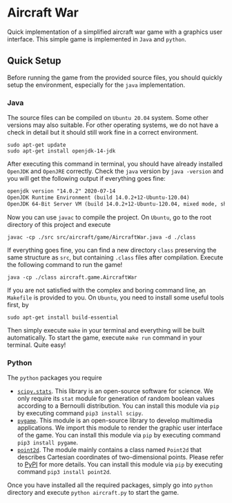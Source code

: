 # Aircraft War 
Quick implementation of a simplified aircraft war game with a graphics user interface. This simple game is implemented in `Java` and `python`.

## Quick Setup

Before running the game from the provided source files, you should quickly setup the environment, especially for the `java` implementation.

### Java

The source files can be compiled on `Ubuntu 20.04` system. Some other versions may also suitable. For other operating systems, we do not have a check in detail but it should still work fine in a correct environment.

```shell
sudo apt-get update
sudo apt-get install openjdk-14-jdk
```

After executing this command in terminal, you should have already installed `OpenJDK` and `OpenJRE` correctly. Check the `java` version by `java -version` and you will get the following output if everything goes fine:

```reStructuredText
openjdk version "14.0.2" 2020-07-14
OpenJDK Runtime Environment (build 14.0.2+12-Ubuntu-120.04)
OpenJDK 64-Bit Server VM (build 14.0.2+12-Ubuntu-120.04, mixed mode, sharing)
```

Now you can use `javac` to compile the project. On `Ubuntu`, go to the root directory of this project and execute

```shell
javac -cp ./src src/aircraft/game/AircraftWar.java -d ./class
```

If everything goes fine, you can find a new directory `class` preserving the same structure as  `src`, but containing `.class` files after compilation. Execute the following command to run the game!

```shell
java -cp ./class aircraft.game.AircraftWar
```

If you are not satisfied with the complex and boring command line, an `Makefile` is provided to you. On `Ubuntu`, you need to install some useful tools first, by

```shell
sudo apt-get install build-essential
```

Then simply execute `make` in your terminal and everything will be built automatically. To start the game, execute `make run` command in your terminal. Quite easy!

### Python

The `python` packages you require

- [`scipy.stats`](https://pypi.org/project/scipy/). This library is an open-source software for science. We only require its `stat` module for generation of random boolean values according to a Bernoulli distribution. You can install this module via `pip` by executing command `pip3 install scipy`.
- [`pygame`](https://pypi.org/project/pygame/). This module is an open-source library to develop multimedia applications. We import this module to render the graphic user interface of the game. You can install this module via `pip` by executing command `pip3 install pygame`.
- [`point2d`](https://pypi.org/project/point2d/). The module mainly contains a class named `Point2d` that describes Cartesian coordinates of two-dimensional points. Please refer to [PyPI](https://pypi.org/project/point2d/) for more details. You can install this module via `pip` by executing command `pip3 install point2d`.

Once you have installed all the required packages, simply go into `python` directory and execute `python aircraft.py` to start the game.
